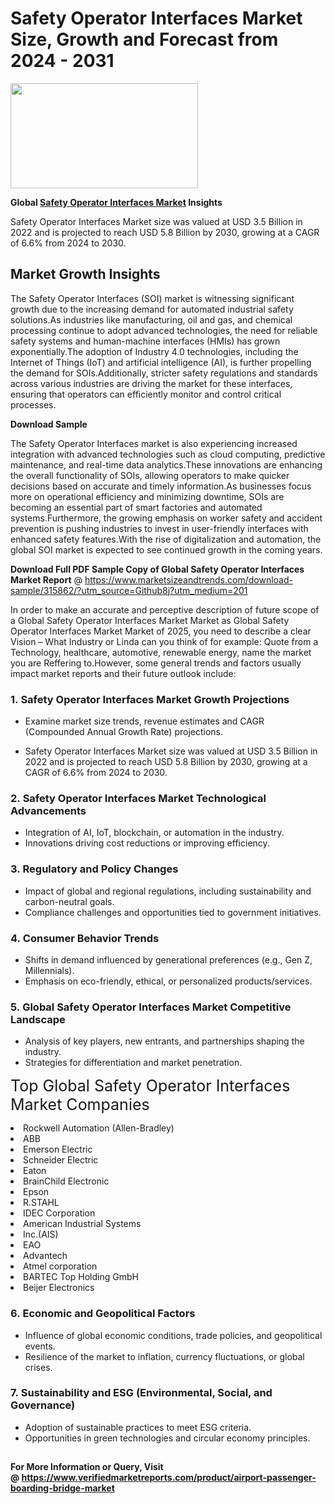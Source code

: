 <H1>Safety Operator Interfaces Market Size, Growth and Forecast from 2024 - 2031</H1><img class="aligncenter size-medium wp-image-584254" src="https://thirdeyenews.in/wp-content/uploads/2024/09/Global-Market-Research-300x168.jpeg" alt="" width="300" height="168" /><p><strong>Global&nbsp;<a href="https://www.marketsizeandtrends.com/download-sample/315862/?utm_source=Github8j?utm_medium=201">Safety Operator Interfaces Market</a> Insights</strong></p><p>Safety Operator Interfaces Market size was valued at USD 3.5 Billion in 2022 and is projected to reach USD 5.8 Billion by 2030, growing at a CAGR of 6.6% from 2024 to 2030.</p><p><h2>Market Growth Insights</h2> <p>The Safety Operator Interfaces (SOI) market is witnessing significant growth due to the increasing demand for automated industrial safety solutions.As industries like manufacturing, oil and gas, and chemical processing continue to adopt advanced technologies, the need for reliable safety systems and human-machine interfaces (HMIs) has grown exponentially.The adoption of Industry 4.0 technologies, including the Internet of Things (IoT) and artificial intelligence (AI), is further propelling the demand for SOIs.Additionally, stricter safety regulations and standards across various industries are driving the market for these interfaces, ensuring that operators can efficiently monitor and control critical processes.</p> <p><strong>Download Sample</strong></p> <p>The Safety Operator Interfaces market is also experiencing increased integration with advanced technologies such as cloud computing, predictive maintenance, and real-time data analytics.These innovations are enhancing the overall functionality of SOIs, allowing operators to make quicker decisions based on accurate and timely information.As businesses focus more on operational efficiency and minimizing downtime, SOIs are becoming an essential part of smart factories and automated systems.Furthermore, the growing emphasis on worker safety and accident prevention is pushing industries to invest in user-friendly interfaces with enhanced safety features.With the rise of digitalization and automation, the global SOI market is expected to see continued growth in the coming years.</p> <p><span class=""><strong>Download Full PDF Sample Copy of Global Safety Operator Interfaces Market Report</strong> @ <a href="https://www.marketsizeandtrends.com/download-sample/315862/?utm_source=Github8j?utm_medium=201" target="_blank">https://www.marketsizeandtrends.com/download-sample/315862/?utm_source=Github8j?utm_medium=201</a></span></p><p>In order to make an accurate and perceptive description of future scope of a Global&nbsp;Safety Operator Interfaces Market Market as Global&nbsp;Safety Operator Interfaces Market Market of 2025, you need to describe a clear Vision &ndash; What Industry or Linda can you think of for example: Quote from a Technology, healthcare, automotive, renewable energy, name the market you are Reffering to.However, some general trends and factors usually impact market reports and their future outlook include:</p><h3>1.&nbsp;<strong>Safety Operator Interfaces Market Growth Projections</strong></h3><ul><li>Examine market size trends, revenue estimates and CAGR (Compounded Annual Growth Rate) projections.</li><li><p>Safety Operator Interfaces Market size was valued at USD 3.5 Billion in 2022 and is projected to reach USD 5.8 Billion by 2030, growing at a CAGR of 6.6% from 2024 to 2030.</p></li></ul><h3>2.&nbsp;<strong>Safety Operator Interfaces Market Technological Advancements</strong></h3><ul><li>Integration of AI, IoT, blockchain, or automation in the industry.</li><li>Innovations driving cost reductions or improving efficiency.</li></ul><h3>3.&nbsp;<strong>Regulatory and Policy Changes</strong></h3><ul><li>Impact of global and regional regulations, including sustainability and carbon-neutral goals.</li><li>Compliance challenges and opportunities tied to government initiatives.</li></ul><h3>4.&nbsp;<strong>Consumer Behavior Trends</strong></h3><ul><li>Shifts in demand influenced by generational preferences (e.g., Gen Z, Millennials).</li><li>Emphasis on eco-friendly, ethical, or personalized products/services.</li></ul><h3>5.&nbsp;<strong>Global Safety Operator Interfaces Market Competitive Landscape</strong></h3><ul><li>Analysis of key players, new entrants, and partnerships shaping the industry.</li><li>Strategies for differentiation and market penetration.</li></ul><p data-pm-slice="1 1 []"><span style="color: inherit; font-family: inherit; font-size: 25px;">Top Global Safety Operator Interfaces Market Companies</span></p><div class="" data-test-id=""><p><li>Rockwell Automation (Allen-Bradley)</li><li> ABB</li><li> Emerson Electric</li><li> Schneider Electric</li><li> Eaton</li><li> BrainChild Electronic</li><li> Epson</li><li> R.STAHL</li><li> IDEC Corporation</li><li> American Industrial Systems</li><li> Inc.(AIS)</li><li> EAO</li><li> Advantech</li><li> Atmel corporation</li><li> BARTEC Top Holding GmbH</li><li> Beijer Electronics</li></p></div><h3>6.&nbsp;<strong>Economic and Geopolitical Factors</strong></h3><ul><li>Influence of global economic conditions, trade policies, and geopolitical events.</li><li>Resilience of the market to inflation, currency fluctuations, or global crises.</li></ul><h3>7.&nbsp;<strong>Sustainability and ESG (Environmental, Social, and Governance)</strong></h3><ul><li>Adoption of sustainable practices to meet ESG criteria.</li><li>Opportunities in green technologies and circular economy principles.</li></ul><h2><strong style="font-size: 14px;">For More Information or Query, Visit @&nbsp;</strong><a style="background-color: #ffffff; font-size: 14px;" href="https://www.marketsizeandtrends.com/report/safety-operator-interfaces-market/" target="_blank">https://www.verifiedmarketreports.com/product/airport-passenger-boarding-bridge-market</a></h2>